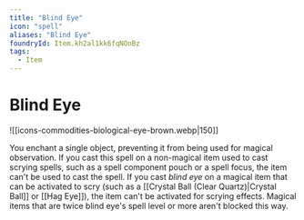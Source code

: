 ```yaml
---
title: "Blind Eye"
icon: "spell"
aliases: "Blind Eye"
foundryId: Item.kh2al1kk6fqNOnBz
tags:
  - Item
---
```


# Blind Eye
![[icons-commodities-biological-eye-brown.webp|150]]

You enchant a single object, preventing it from being used for magical observation. If you cast this spell on a non-magical item used to cast scrying spells, such as a spell component pouch or a spell focus, the item can't be used to cast the spell. If you cast _blind eye_ on a magical item that can be activated to scry (such as a [[Crystal Ball (Clear Quartz)|Crystal Ball]] or [[Hag Eye]]), the item can't be activated for scrying effects. Magical items that are twice blind eye's spell level or more aren't blocked this way.
